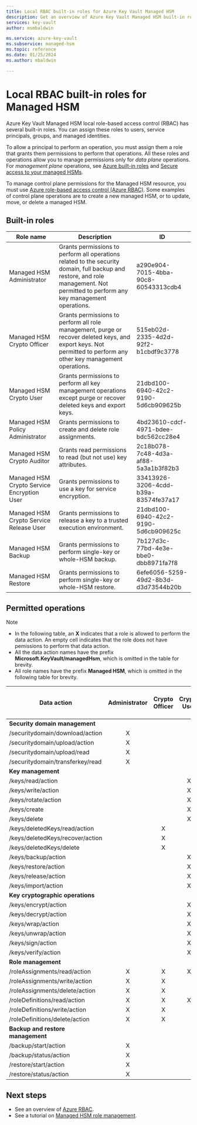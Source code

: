 ```yaml
---
title: Local RBAC built-in roles for Azure Key Vault Managed HSM
description: Get an overview of Azure Key Vault Managed HSM built-in roles that can be assigned to users, service principals, groups, and managed identities.
services: key-vault
author: msmbaldwin

ms.service: azure-key-vault
ms.subservice: managed-hsm
ms.topic: reference
ms.date: 01/25/2024
ms.author: mbaldwin

---
```

# Local RBAC built-in roles for Managed HSM

Azure Key Vault Managed HSM local role-based access control (RBAC) has several built-in roles. You can assign these roles to users, service principals, groups, and managed identities.

To allow a principal to perform an operation, you must assign them a role that grants them permissions to perform that operations. All these roles and operations allow you to manage permissions only for *data plane* operations. For *management plane* operations, see [Azure built-in roles](/azure/role-based-access-control/built-in-roles) and [Secure access to your managed HSMs](secure-your-managed-hsm.md).

To manage control plane permissions for the Managed HSM resource, you must use [Azure role-based access control (Azure RBAC)](/azure/role-based-access-control/overview). Some examples of control plane operations are to create a new managed HSM, or to update, move, or delete a managed HSM.

## Built-in roles

|Role name|Description|ID|
|---|---|---|
|Managed HSM Administrator| Grants permissions to perform all operations related to the security domain, full backup and restore, and role management. Not permitted to perform any key management operations.|a290e904-7015-4bba-90c8-60543313cdb4|
|Managed HSM Crypto Officer|Grants permissions to perform all role management, purge or recover deleted keys, and export keys. Not permitted to perform any other key management operations.|515eb02d-2335-4d2d-92f2-b1cbdf9c3778|
|Managed HSM Crypto User|Grants permissions to perform all key management operations except purge or recover deleted keys and export keys.|21dbd100-6940-42c2-9190-5d6cb909625b|
|Managed HSM Policy Administrator| Grants permissions to create and delete role assignments.|4bd23610-cdcf-4971-bdee-bdc562cc28e4|
|Managed HSM Crypto Auditor|Grants read permissions to read (but not use) key attributes.|2c18b078-7c48-4d3a-af88-5a3a1b3f82b3|
|Managed HSM Crypto Service Encryption User| Grants permissions to use a key for service encryption. |33413926-3206-4cdd-b39a-83574fe37a17|
|Managed HSM Crypto Service Release User| Grants permissions to release a key to a trusted execution environment. |21dbd100-6940-42c2-9190-5d6cb909625c|
|Managed HSM Backup| Grants permissions to perform single-key or whole-HSM backup.|7b127d3c-77bd-4e3e-bbe0-dbb8971fa7f8|
|Managed HSM Restore| Grants permissions to perform single-key or whole-HSM restore. |6efe6056-5259-49d2-8b3d-d3d73544b20b|

## Permitted operations

> [!NOTE]  
> - In the following table, an **X** indicates that a role is allowed to perform the data action. An empty cell indicates that the role does not have pemissions to perform that data action.
> - All the data action names have the prefix **Microsoft.KeyVault/managedHsm**, which is omitted in the table for brevity.
> - All role names have the prefix **Managed HSM**, which is omitted in the following table for brevity.

|Data action | Administrator | Crypto Officer | Crypto User | Policy Administrator | Crypto Service Encryption User | Backup | Crypto Auditor | Crypto Service Release User | Restore|
|---|:---:|:---:|:---:|:---:|:---:|:---:|:---:|:---:|:---:|
|**Security domain management**||||||||||
|/securitydomain/download/action|X|||||||||
|/securitydomain/upload/action|X|||||||||
|/securitydomain/upload/read|X|||||||||
|/securitydomain/transferkey/read|X|||||||||
|**Key management**||||||||||
|/keys/read/action|||X||X||X|||
|/keys/write/action|||X|||||||
|/keys/rotate/action|||X|||||||
|/keys/create|||X|||||||
|/keys/delete|||X|||||||
|/keys/deletedKeys/read/action||X||||||||
|/keys/deletedKeys/recover/action||X||||||||
|/keys/deletedKeys/delete||X|||||X|||
|/keys/backup/action|||X|||X||||
|/keys/restore/action|||X||||||X|
|/keys/release/action|||X|||||X||
|/keys/import/action|||X|||||||
|**Key cryptographic operations**||||||||||
|/keys/encrypt/action|||X|||||||
|/keys/decrypt/action|||X|||||||
|/keys/wrap/action|||X||X|||||
|/keys/unwrap/action|||X||X|||||
|/keys/sign/action|||X|||||||
|/keys/verify/action|||X|||||||
|**Role management**||||||||||
|/roleAssignments/read/action|X|X|X|X|||X|||
|/roleAssignments/write/action|X|X||X||||||
|/roleAssignments/delete/action|X|X||X||||||
|/roleDefinitions/read/action|X|X|X|X|||X|||
|/roleDefinitions/write/action|X|X||X||||||
|/roleDefinitions/delete/action|X|X||X||||||
|**Backup and restore management**||||||||||
|/backup/start/action|X|||||X||||
|/backup/status/action|X|||||X||||
|/restore/start/action|X||||||||X|
|/restore/status/action|X||||||||X|

## Next steps

- See an overview of [Azure RBAC](/azure/role-based-access-control/overview).
- See a tutorial on [Managed HSM role management](role-management.md).
